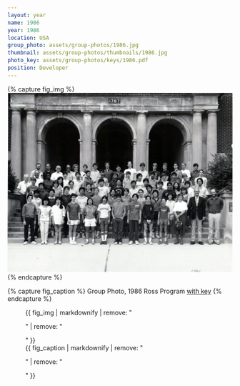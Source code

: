 ```yaml
---
layout: year
name: 1986
year: 1986
location: USA
group_photo: assets/group-photos/1986.jpg
thumbnail: assets/group-photos/thumbnails/1986.jpg
photo_key: assets/group-photos/keys/1986.pdf
position: Developer
---
```

{% capture fig_img %}
[![1986](/assets/group-photos/1986.jpg)](/assets/group-photos/keys/1986.pdf)
{% endcapture %}

{% capture fig_caption %}
Group Photo, 1986 Ross Program [with key](/assets/group-photos/keys/1986.pdf)
{% endcapture %}

<figure>
  {{ fig_img | markdownify | remove: "<p>" | remove: "</p>" }}
  <figcaption>{{ fig_caption | markdownify | remove: "<p>" | remove: "</p>" }}</figcaption>
</figure>

